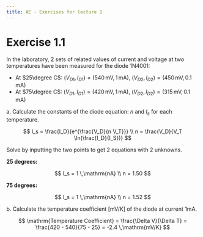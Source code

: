 ```yaml
---
title: AE - Exercises for lecture 1
---
```


# Exercise 1.1

In the laboratory, 2 sets of related values of current and voltage at two temperatures
have been measured for the diode 1N4001:

- At $25\degree C$: $(V_{D1}, I_{D1})=(540\,\mathrm{mV}, 1\,\mathrm{mA})$, $(V_{D2}, I_{D2})=(450\,\mathrm{mV}, 0.1\,\mathrm{mA})$
- At $75\degree C$: $(V_{D1}, I_{D1})=(420\,\mathrm{mV}, 1\,\mathrm{mA})$, $(V_{D2}, I_{D2})=(315\,\mathrm{mV}, 0.1\,\mathrm{mA})$

a. Calculate the constants of the diode equation: $n$ and $I_s$ for each temperature.

$$
I_s = \frac{I_D}{e^{\frac{V_D}{n V_T}}} \\
n = \frac{V_D}{V_T \ln(\frac{I_D}{I_S})}
$$

Solve by inputting the two points to get 2 equations with 2 unknowns.

**25 degrees:**

$$
I_s = 1 \,\mathrm{nA} \\
n = 1.50
$$

**75 degrees:**

$$
I_s = 1 \,\mathrm{nA} \\
n = 1.52
$$

b. Calculate the temperature coefficient $\mathrm{[mV/K]}$ of the diode at current $1 \mathrm{mA}$.

$$
\mathrm{Temperature Coefficient} = \frac{\Delta V}{\Delta T} = \frac{420 - 540}{75 - 25} = -2.4 \,\mathrm{mV/K}
$$
